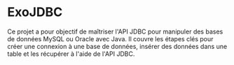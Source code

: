 # ExoJDBC
Ce projet a pour objectif de maîtriser l'API JDBC pour manipuler des bases de données MySQL ou Oracle avec Java. Il couvre les étapes clés pour créer une connexion à une base de données, insérer des données dans une table et les récupérer à l'aide de l'API JDBC.
